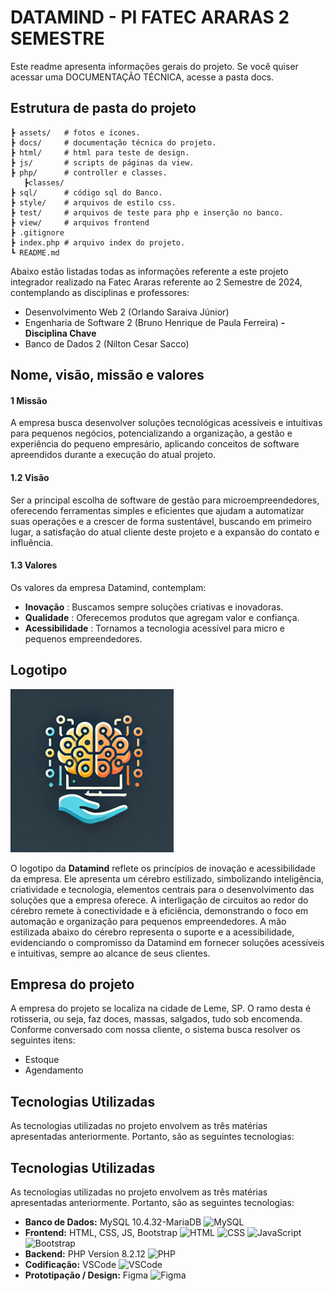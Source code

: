 # DATAMIND - PI FATEC ARARAS 2 SEMESTRE

Este readme apresenta informações gerais do projeto. Se você quiser acessar uma DOCUMENTAÇÃO TÉCNICA,
acesse a pasta docs.


## Estrutura de pasta do projeto

```
┣ assets/   # fotos e ícones.
┣ docs/     # documentação técnica do projeto.
┣ html/     # html para teste de design.
┣ js/       # scripts de páginas da view.
┣ php/      # controller e classes.
   ┣classes/    
┣ sql/      # código sql do Banco.
┣ style/    # arquivos de estilo css.
┣ test/     # arquivos de teste para php e inserção no banco.
┣ view/     # arquivos frontend
┣ .gitignore
┣ index.php # arquivo index do projeto.
┗ README.md
```

Abaixo estão listadas todas as informações referente a este projeto integrador realizado na Fatec Araras referente ao 2 Semestre de 2024, contemplando as disciplinas e professores:

- Desenvolvimento Web 2 (Orlando Saraiva Júnior)
- Engenharia de Software 2 (Bruno Henrique de Paula Ferreira) **- Disciplina Chave**
- Banco de Dados 2 (Nilton Cesar Sacco)

## Nome, visão, missão e valores

#### 1 Missão

A empresa busca desenvolver soluções tecnológicas acessíveis
e intuitivas para pequenos negócios, potencializando a organização, a gestão e
experiência do pequeno empresário, aplicando conceitos de software apreendidos
durante a execução do atual projeto.

#### 1.2 Visão

Ser a principal escolha de software de gestão para
microempreendedores, oferecendo ferramentas simples e eficientes que ajudam a
automatizar suas operações e a crescer de forma sustentável, buscando em
primeiro lugar, a satisfação do atual cliente deste projeto e a expansão do
contato e influência.

#### 1.3 Valores

Os valores da empresa Datamind, contemplam:

- **Inovação** : Buscamos sempre soluções criativas e inovadoras.
- **Qualidade** : Oferecemos produtos que agregam valor e confiança.
- **Acessibilidade** : Tornamos a tecnologia acessível para micro e pequenos empreendedores.

## Logotipo

![1725803919052](docs/design/logo-nossa-empresa.png)

O logotipo da **Datamind** reflete os princípios de inovação e acessibilidade da empresa. Ele apresenta um cérebro estilizado, simbolizando inteligência, criatividade e tecnologia, elementos centrais para o desenvolvimento das soluções que a empresa oferece. A interligação de circuitos ao redor do cérebro remete à conectividade e à eficiência, demonstrando o foco em automação e organização para pequenos empreendedores. A mão estilizada abaixo do cérebro representa o suporte e a acessibilidade, evidenciando o compromisso da Datamind em fornecer soluções acessíveis e intuitivas, sempre ao alcance de seus clientes.

## Empresa do projeto

A empresa do projeto se localiza na cidade de Leme, SP. O ramo desta é rotisseria, ou seja, faz doces, massas, salgados, tudo sob encomenda. Conforme conversado com nossa cliente, o sistema busca resolver os seguintes itens:

- Estoque
- Agendamento

## Tecnologias Utilizadas

As tecnologias utilizadas no projeto envolvem as três matérias apresentadas anteriormente. Portanto, são as seguintes tecnologias:

## Tecnologias Utilizadas

As tecnologias utilizadas no projeto envolvem as três matérias apresentadas anteriormente. Portanto, são as seguintes tecnologias:

- **Banco de Dados:** MySQL 10.4.32-MariaDB <img src="https://www.tshirtgeek.com.br/wp-content/uploads/2021/08/com031.jpg" alt="MySQL" width="32" height="32" style="display:inline;">
- **Frontend:** HTML, CSS, JS, Bootstrap  <img src="https://upload.wikimedia.org/wikipedia/commons/thumb/6/61/HTML5_logo_and_wordmark.svg/1200px-HTML5_logo_and_wordmark.svg.png" alt="HTML" width="32" height="32" style="display:inline;">
   <img src="https://cdn.worldvectorlogo.com/logos/css-3.svg" alt="CSS" width="32" height="32" style="display:inline;">
   <img src="https://upload.wikimedia.org/wikipedia/commons/6/6a/JavaScript-logo.png" alt="JavaScript" width="32" height="32" style="display:inline;">
   <img src="https://upload.wikimedia.org/wikipedia/commons/b/b2/Bootstrap_logo.svg" alt="Bootstrap" width="32" height="32" style="display:inline;">
- **Backend:** PHP Version 8.2.12 <img src="https://static-00.iconduck.com/assets.00/php-icon-256x256-oq5bc0bt.png" alt="PHP" width="32" height="32" style="display:inline;">
- **Codificação:** VSCode  <img src="https://code.visualstudio.com/assets/favicon.ico" alt="VSCode" width="32" height="32" style="display:inline;">
- **Prototipação / Design:** Figma
   <img src="https://cdn4.iconfinder.com/data/icons/logos-brands-in-colors/3000/figma-logo-512.png" alt="Figma" width="32" height="32" style="display:inline;">
